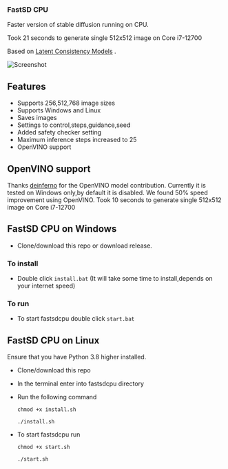 ### FastSD CPU

Faster version of stable diffusion running on CPU.

Took 21 seconds to generate single 512x512 image on Core i7-12700

Based on [Latent Consistency Models](https://github.com/luosiallen/latent-consistency-model) .

![Screenshot](https://raw.githubusercontent.com/rupeshs/fastsdcpu/main/fastsdcpu-screenshot.png)

## Features
- Supports 256,512,768 image sizes
- Supports Windows and Linux
- Saves images
- Settings to control,steps,guidance,seed
- Added safety checker setting
- Maximum inference steps increased to 25
- OpenVINO support

## OpenVINO support

Thanks [deinferno](https://github.com/deinferno) for the OpenVINO model contribution.
Currently it is tested on Windows only,by default it is disabled.
We found 50% speed improvement using OpenVINO.
Took 10 seconds to generate single 512x512 image on Core i7-12700

## FastSD CPU on Windows

- Clone/download this repo or download release.

### To install 
 - Double click `install.bat`  (It will take some time to install,depends on your internet speed)

### To run
- To start fastsdcpu double click `start.bat`

## FastSD CPU on Linux
Ensure that you have Python 3.8 higher installed.

- Clone/download this repo
- In the terminal enter into fastsdcpu directory
- Run the following command

  `chmod +x install.sh`

  `./install.sh`
- To start fastsdcpu run

  `chmod +x start.sh`

  `./start.sh`